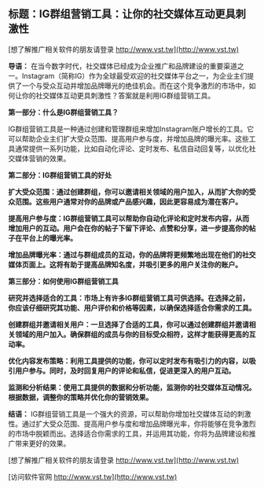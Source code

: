 ## **标题：IG群组营销工具：让你的社交媒体互动更具刺激性**

[想了解推广相关软件的朋友请登录 http://www.vst.tw](http://www.vst.tw)

**导语：**
在当今数字时代，社交媒体已经成为企业推广和品牌建设的重要渠道之一。Instagram（简称IG）作为全球最受欢迎的社交媒体平台之一，为企业主们提供了一个与受众互动并增加品牌曝光的绝佳机会。而在这个竞争激烈的市场中，如何让你的社交媒体互动更具刺激性？答案就是利用IG群组营销工具。

**第一部分：什么是IG群组营销工具？**

IG群组营销工具是一种通过创建和管理群组来增加Instagram账户增长的工具。它可以帮助企业主们扩大受众范围、提高用户参与度，并增加品牌的曝光率。这些工具通常提供一系列功能，比如自动化评论、定时发布、私信自动回复等，以优化社交媒体营销的效果。

**第二部分：IG群组营销工具的好处**

**扩大受众范围：通过创建群组，你可以邀请相关领域的用户加入，从而扩大你的受众范围。这些用户通常对你的品牌或产品感兴趣，因此更容易成为潜在客户。**

**提高用户参与度：IG群组营销工具可以帮助你自动化评论和定时发布内容，从而增加用户的互动。用户会在你的帖子下留下评论、点赞和分享，进一步提高你的帖子在平台上的曝光率。**

**增加品牌曝光率：通过与群组成员的互动，你的品牌将更频繁地出现在他们的社交媒体页面上。这将有助于提高品牌知名度，并吸引更多的用户关注你的账户。**

**第三部分：如何使用IG群组营销工具**

**研究并选择适合的工具：市场上有许多IG群组营销工具可供选择。在选择之前，你应该仔细研究其功能、用户评价和价格等因素，以确保选择适合你需求的工具。**

**创建群组并邀请相关用户：一旦选择了合适的工具，你可以通过创建群组并邀请相关领域的用户加入。确保群组的成员与你的目标受众相符，这样才能获得更高的互动率。**

**优化内容发布策略：利用工具提供的功能，你可以定时发布有吸引力的内容，以吸引用户参与。同时，及时回复用户的评论和私信，促进更深入的用户互动。**

**监测和分析结果：使用工具提供的数据和分析功能，监测你的社交媒体互动情况。根据数据，调整你的策略并优化你的营销效果。**

**结语：**
IG群组营销工具是一个强大的资源，可以帮助你增加社交媒体互动的刺激性。通过扩大受众范围、提高用户参与度和增加品牌曝光率，你将能够在竞争激烈的市场中脱颖而出。选择适合你需求的工具，并运用其功能，你将为品牌建设和推广带来更好的效果。

[想了解推广相关软件的朋友请登录 http://www.vst.tw](http://www.vst.tw)


[访问软件官网 http://www.vst.tw](http://www.vst.tw)
